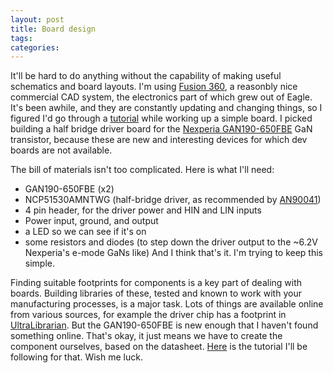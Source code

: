 ```yaml
---
layout: post
title: Board design 
tags: 
categories: 
---
```


It'll be hard to do anything without the capability of making useful schematics and board layouts. I'm using [Fusion 360](https://www.autodesk.ca/en/products/fusion-360/overview), a reasonbly nice commercial CAD system, the electronics part of which grew out of Eagle. It's been awhile, and they are constantly updating and changing things, so I figured I'd go through a [tutorial](https://www.youtube.com/playlist?list=PLmA_xUT-8UlL80Xm8Gxz98YNum3I9GInr) while working up a simple board. I picked building a half bridge driver board for the [Nexperia GAN190-650FBE](https://assets.nexperia.com/documents/data-sheet/GAN190-650FBE.pdf) GaN transistor, because these are new and interesting devices for which dev boards are not available. 

The bill of materials isn't too complicated. Here is what I'll need:
  * GAN190-650FBE (x2)
  * NCP51530AMNTWG (half-bridge driver, as recommended by [AN90041](https://assets.nexperia.com/documents/application-note/AN90041.pdf))
  * 4 pin header, for the driver power and HIN and LIN inputs
  * Power input, ground, and output
  * a LED so we can see if it's on
  * some resistors and diodes (to step down the driver output to the ~6.2V Nexperia's e-mode GaNs like)
And I think that's it. I'm trying to keep this simple.

Finding suitable footprints for components is a key part of dealing with boards. Building libraries of these, tested and known to work with your manufacturing processes, is a major task. Lots of things are available online from various sources, for example the driver chip has a footprint in [UltraLibrarian](https://app.ultralibrarian.com/details/089370B2-87B9-11EB-9033-0A34D6323D74/onsemi/NCP51530AMNTWG?ref=digikey). But the GAN190-650FBE is new enough that I haven't found something online. That's okay, it just means we have to create the component ourselves, based on the datasheet. [Here](https://www.youtube.com/watch?v=zqar0XWtFaY) is the tutorial I'll be following for that. Wish me luck.